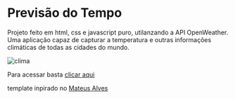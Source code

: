 # Previsão do Tempo

Projeto feito em html, css e javascript puro, utilanzando a API OpenWeather.
Uma aplicação capaz de capturar a temperatura e outras informações climáticas de todas as cidades do mundo.

![clima](https://user-images.githubusercontent.com/122728865/216619450-53c47c04-06df-439c-9bcd-3f63a2f49913.gif)

Para acessar basta [clicar aqui](https://arthur-gsilva.github.io/projetos-javascript/clima/)

template inpirado no [Mateus Alves](https://github.com/matealves)
